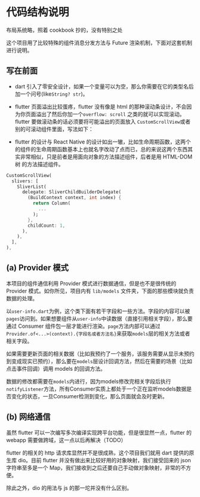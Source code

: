 # 代码结构说明

布局系统略，照着 cookbook 抄的，没有特别之处

这个项目用了比较特殊的组件消息分发方法与 Future 渲染机制，下面对这套机制进行说明。

## 写在前面

+ dart 引入了零安全设计，如果一个变量可以为空，那么你需要在它的类型名后加一个问号(like```String? str```)。

+ flutter 页面溢出比较蛋疼，flutter 没有像是 html 的那种滚动条设计，不会因为你页面溢出了然后你加一个```overflow: scroll``` 之类的就可以实现滚动。flutter 要做滚动条的话必须要将可能溢出的页面放入 ```CustomScrollView```或者别的可滚动组件里面，写法如下：

+ flutter 的设计与 React Native 的设计如出一辙，比如生命周期函数，这两个的组件的生命周期函数基本上也就名字改动了点而已，总的来说这两个东西其实非常相似，只是前者是用面向对象的方法描述组件，后者是用 HTML-DOM 树 的方法描述组件。

```dart
CustomScrollView(
  slivers: [
    SliverList(
      delegate: SliverChildBuilderDelegate(
        (BuildContext context, int index) {
          return Column(
            ...
          );
        },
        childCount: 1,
      ),
    ),
  ],
),
```

## (a) Provider 模式

本项目的组件通信利用 Provider 模式进行数据通信，但是也不是很传统的 Provider 模式。如你所见，项目内有 ```lib/models``` 文件夹，下面的那些模块就负责数据的处理。

以```user-info.dart```为例，这个类下面有若干字段和一些方法。字段的内容可以被```pages```访问到。如果想要组件从```user-info```中读数据（直接引用相关字段），那么要通过 Consumer 组件包一层才能进行渲染。```page```方法内部可以通过```Provider.of<...>(context).{字段名或者方法名}```来获取```models```层的相关方法或者相关字段。

如果需要更新页面的相关数据（比如我预约了一个服务，该服务需要从显示未预约到变成现实已预约），那么要在```models```层设计回调方法，然后在需要的场景（比如点击事件回调）调用 models 的回调方法。

数据的修改都需要在```models```内进行，因为models修改完相关字段后执行```notifyListener```方法，所有Consumer实质上都处于一个正在监听models数据是否变化的状态，一旦Consumer检测到变化，那么页面就会及时更新。

## (b) 网络通信

虽然 flutter 可以一次编写多次编译实现跨平台功能，但是很显然一点，flutter 的 webapp 需要做跨域，这一点以后再解决（TODO）

flutter 的相关的 http 请求库显然并不是很成熟，这个项目我们就用 dart 提供的原生库 dio。目前 flutter 并没有做出来比较好用的对象映射，我们接受回来的 json 字符串至多是一个 Map，我们接收到之后还要自己手动做对象映射，非常的不方便。

除此之外，dio 的用法与 js 的那一坨并没有什么区别。